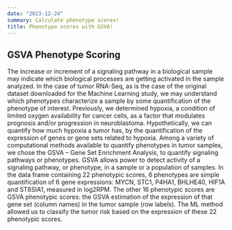 ```yaml
---
date: "2023-12-24"
summary: Calculate phenotype scores!
title: Phenotype scores with GSVA!
---
```


## GSVA Phenotype Scoring

The increase or increment of a signaling pathway in a biological sample may indicate which biological processes are getting activated in the sample analyzed. In the case of tumor RNA-Seq, as is the case of the original dataset downloaded for the Machine Learning study, we may understand which phenotypes characterize a sample by some quantification of the phenotype of interest. Previously, we determined hypoxia, a condition of limited oxygen availability for cancer cells, as a factor that modulates prognosis and/or progression in neuroblastoma. Hypothetically, we can quantify how much hypoxia a tumor has, by the quantification of the expression of genes or gene sets related to hypoxia. Among a variety of computational methods available to quantify phenotypes in tumor samples, we chose the GSVA – Gene Set Enrichment Analysis, to quantify signaling pathways or phenotypes. GSVA allows power to detect activity of a signaling pathway, or phenotype, in a sample or a population of samples. In the data frame containing 22 phenotypic scores, 6 phenotypes are simple quantification of 6 gene expressions: MYCN, STC1, P4HA1, BHLHE40, HIF1A and ST8SIA1, measured in log2RPM. The other 16 phenotypic scores are GSVA phenotypic scores: the GSVA estimation of the expression of that gene set (column names) in the tumor sample (row labels). The ML method allowed us to classify the tumor risk based on the expression of these 22 phenotypic scores.
